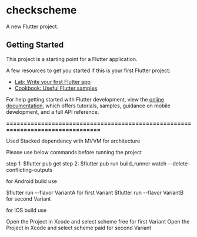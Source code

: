 # checkscheme

A new Flutter project.

## Getting Started

This project is a starting point for a Flutter application.

A few resources to get you started if this is your first Flutter project:

- [Lab: Write your first Flutter app](https://docs.flutter.dev/get-started/codelab)
- [Cookbook: Useful Flutter samples](https://docs.flutter.dev/cookbook)

For help getting started with Flutter development, view the
[online documentation](https://docs.flutter.dev/), which offers tutorials,
samples, guidance on mobile development, and a full API reference.


**================================================================================**

Used Stacked dependency with MVVM for architecture

Please use below commands before running the project

step 1: $flutter pub get
step 2: $flutter pub run build_runner watch --delete-conflicting-outputs

for Android build use 

$flutter run --flavor VariantA for first Variant
$flutter run --flavor VariantB for second Variant

for IOS build use 

Open the Project in Xcode and select scheme free for first Variant 
Open the Project in Xcode and select scheme paid for second Variant 






